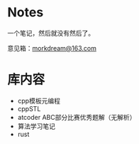 # Notes
一个笔记，然后就没有然后了。

意见箱：morkdream@163.com
# 库内容
- cpp模板元编程
- cppSTL
- atcoder ABC部分比赛优秀题解（无解析）
- 算法学习笔记
- rust